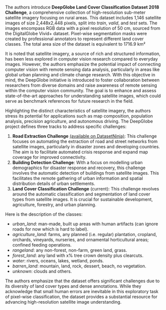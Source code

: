 The authors introduce **DeepGlobe Land Cover Classification Dataset 2018 Challenge**, a comprehensive collection of high-resolution sub-meter satellite imagery focusing on rural areas. This dataset includes 1,146 satellite images of size 2,448x2,448 pixels, split into *train*, *valid*, and *test* sets. The images encompass RGB data with a pixel resolution of 50 cm, sourced from the DigitalGlobe Vivid+ dataset. Pixel-wise segmentation masks were created by professional annotators to represent different land cover classes. The total area size of the dataset is equivalent to 1716.9 km²

It is noted that satellite imagery, a source of rich and structured information, has been less explored in computer vision research compared to everyday images. However, the authors emphasize the potential impact of connecting computer vision with remote sensing data analysis, particularly in areas like global urban planning and climate change research. With this objective in mind, the DeepGlobe initiative is introduced to foster collaboration between researchers from diverse domains and raise awareness of remote sensing within the computer vision community. The goal is to enhance and assess state-of-the-art approaches for understanding satellite images, which could serve as benchmark references for future research in the field.

Highlighting the distinct characteristics of satellite imagery, the authors stress its potential for applications such as map composition, population analysis, precision agriculture, and autonomous driving. The DeepGlobe project defines three tracks to address specific challenges:

1. **Road Extraction Challenge** [(available on DatasetNinja)](https://datasetninja.com/deepglobe-road-extraction): This challenge focuses on automating the extraction of road and street networks from satellite images, particularly in disaster zones and developing countries. The aim is to facilitate automated crisis response and expand map coverage for improved connectivity.
2. **Building Detection Challenge**: With a focus on modelling urban demographics for disaster response and recovery, this challenge involves the automatic detection of buildings from satellite images. This facilitates the remote gathering of urban information and spatial distribution details of urban settlements.
3. **Land Cover Classification Challenge** (current): This challenge revolves around the automatic classification and segmentation of land cover types from satellite images. It is crucial for sustainable development, agriculture, forestry, and urban planning.

Here is the description of the classes:

* *urban_land*: man-made, built up areas with human artifacts (can ignore roads for now which is hard to label).
* *agriculture_land*: farms, any planned (i.e. regular) plantation, cropland, orchards, vineyards, nurseries, and ornamental horticultural areas; confined feeding operations.
* *rangeland*: any non-forest, non-farm, green land, grass.
* *forest_land*: any land with x% tree crown density plus clearcuts.
* *water*: rivers, oceans, lakes, wetland, ponds.
* *barren_land*: mountain, land, rock, dessert, beach, no vegetation.
* *unknown*: clouds and others.

The authors emphasize that the dataset offers significant challenges due to its diversity of land cover types and dense annotations. While they acknowledge that small human errors are inevitable in this exploratory task of pixel-wise classification, the dataset provides a substantial resource for advancing high-resolution satellite image understanding.

